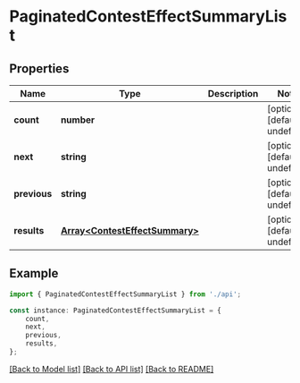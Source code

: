 # PaginatedContestEffectSummaryList


## Properties

Name | Type | Description | Notes
------------ | ------------- | ------------- | -------------
**count** | **number** |  | [optional] [default to undefined]
**next** | **string** |  | [optional] [default to undefined]
**previous** | **string** |  | [optional] [default to undefined]
**results** | [**Array&lt;ContestEffectSummary&gt;**](ContestEffectSummary.md) |  | [optional] [default to undefined]

## Example

```typescript
import { PaginatedContestEffectSummaryList } from './api';

const instance: PaginatedContestEffectSummaryList = {
    count,
    next,
    previous,
    results,
};
```

[[Back to Model list]](../README.md#documentation-for-models) [[Back to API list]](../README.md#documentation-for-api-endpoints) [[Back to README]](../README.md)
